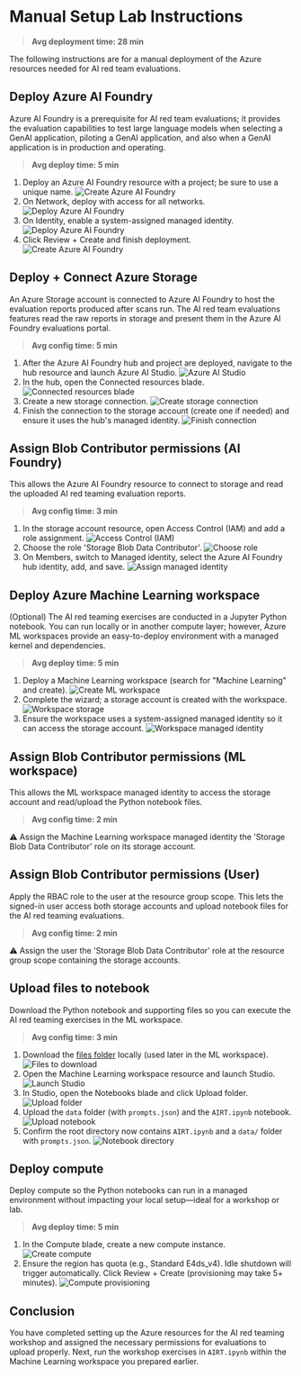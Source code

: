 # Manual Setup Lab Instructions

> **Avg deployment time: 28 min**

The following instructions are for a manual deployment of the Azure resources needed for AI red team evaluations.

## Deploy Azure AI Foundry

Azure AI Foundry is a prerequisite for AI red team evaluations; it provides the evaluation capabilities to test large language models when selecting a GenAI application, piloting a GenAI application, and also when a GenAI application is in production and operating.

> **Avg deploy time: 5 min**

1. Deploy an Azure AI Foundry resource with a project; be sure to use a unique name. ![Create Azure AI Foundry](../images/aifoundcreate1.png)
2. On Network, deploy with access for all networks. ![Deploy Azure AI Foundry](../images/aifoundcreate2.png)
3. On Identity, enable a system-assigned managed identity. ![Deploy Azure AI Foundry](../images/aifoundcreate3.png)
4. Click Review + Create and finish deployment. ![Create Azure AI Foundry](../images/aifoundcreate4.png)

## Deploy + Connect Azure Storage

An Azure Storage account is connected to Azure AI Foundry to host the evaluation reports produced after scans run. The AI red team evaluations features read the raw reports in storage and present them in the Azure AI Foundry evaluations portal.

> **Avg config time: 5 min**

1. After the Azure AI Foundry hub and project are deployed, navigate to the hub resource and launch Azure AI Studio. ![Azure AI Studio](../images/aistorage1.png)
2. In the hub, open the Connected resources blade. ![Connected resources blade](../images/aistorage2.png)
3. Create a new storage connection. ![Create storage connection](../images/aistorage3.png)
4. Finish the connection to the storage account (create one if needed) and ensure it uses the hub's managed identity. ![Finish connection](../images/aistorage4.png)

## Assign Blob Contributor permissions (AI Foundry)

This allows the Azure AI Foundry resource to connect to storage and read the uploaded AI red teaming evaluation reports.

> **Avg config time: 3 min**

1. In the storage account resource, open Access Control (IAM) and add a role assignment. ![Access Control (IAM)](../images/storagerbac.png)
2. Choose the role 'Storage Blob Data Contributor'. ![Choose role](../images/storagerbac2.png)
3. On Members, switch to Managed identity, select the Azure AI Foundry hub identity, add, and save. ![Assign managed identity](../images/storagerbac3.png)

## Deploy Azure Machine Learning workspace

(Optional) The AI red teaming exercises are conducted in a Jupyter Python notebook. You can run locally or in another compute layer; however, Azure ML workspaces provide an easy-to-deploy environment with a managed kernel and dependencies.

> **Avg deploy time: 5 min**

1. Deploy a Machine Learning workspace (search for "Machine Learning" and create). ![Create ML workspace](../images/mlworkspace.png)
2. Complete the wizard; a storage account is created with the workspace. ![Workspace storage](../images/mlworkspace2.png)
3. Ensure the workspace uses a system-assigned managed identity so it can access the storage account. ![Workspace managed identity](../images/mlworkspace3.png)

## Assign Blob Contributor permissions (ML workspace)

This allows the ML workspace managed identity to access the storage account and read/upload the Python notebook files.

> **Avg config time: 2 min**

⚠️ Assign the Machine Learning workspace managed identity the 'Storage Blob Data Contributor' role on its storage account.

## Assign Blob Contributor permissions (User)

Apply the RBAC role to the user at the resource group scope. This lets the signed-in user access both storage accounts and upload notebook files for the AI red teaming evaluations.

> **Avg config time: 2 min**

⚠️ Assign the user the 'Storage Blob Data Contributor' role at the resource group scope containing the storage accounts.

## Upload files to notebook

Download the Python notebook and supporting files so you can execute the AI red teaming exercises in the ML workspace.

> **Avg config time: 3 min**

1. Download the [files folder](https://github.com/swiftsolves-msft/AI-Red-team-evaluations-workshop/blob/main/workshop/files) locally (used later in the ML workspace). ![Files to download](../images/filestodownload.png)
2. Open the Machine Learning workspace resource and launch Studio. ![Launch Studio](../images/mlworkportal.png)
3. In Studio, open the Notebooks blade and click Upload folder. ![Upload folder](../images/mlnotebook.png)
4. Upload the `data` folder (with `prompts.json`) and the `AIRT.ipynb` notebook. ![Upload notebook](../images/mlnotebook2.png)
5. Confirm the root directory now contains `AIRT.ipynb` and a `data/` folder with `prompts.json`. ![Notebook directory](../images/mlnotebook3.png)

## Deploy compute

Deploy compute so the Python notebooks can run in a managed environment without impacting your local setup—ideal for a workshop or lab.

> **Avg deploy time: 5 min**

1. In the Compute blade, create a new compute instance. ![Create compute](../images/mlcompute.png)
2. Ensure the region has quota (e.g., Standard E4ds_v4). Idle shutdown will trigger automatically. Click Review + Create (provisioning may take 5+ minutes). ![Compute provisioning](../images/mlcompute2.png)

## Conclusion

You have completed setting up the Azure resources for the AI red teaming workshop and assigned the necessary permissions for evaluations to upload properly. Next, run the workshop exercises in `AIRT.ipynb` within the Machine Learning workspace you prepared earlier.
